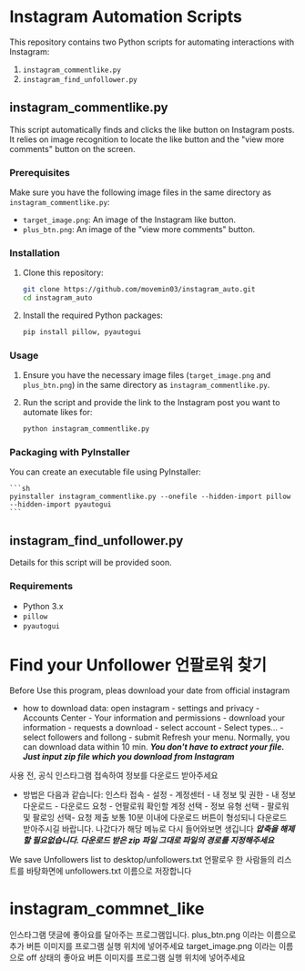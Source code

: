 # Instagram Automation Scripts

This repository contains two Python scripts for automating interactions with Instagram:

1. `instagram_commentlike.py`
2. `instagram_find_unfollower.py`

## instagram_commentlike.py

This script automatically finds and clicks the like button on Instagram posts. It relies on image recognition to locate the like button and the "view more comments" button on the screen.

### Prerequisites

Make sure you have the following image files in the same directory as `instagram_commentlike.py`:

- `target_image.png`: An image of the Instagram like button.
- `plus_btn.png`: An image of the "view more comments" button.

### Installation

1. Clone this repository:

    ```sh
    git clone https://github.com/movemin03/instagram_auto.git
    cd instagram_auto
    ```

2. Install the required Python packages:

    ```sh
    pip install pillow, pyautogui
    ```

### Usage

1. Ensure you have the necessary image files (`target_image.png` and `plus_btn.png`) in the same directory as `instagram_commentlike.py`.

2. Run the script and provide the link to the Instagram post you want to automate likes for:

    ```sh
    python instagram_commentlike.py
    ```

### Packaging with PyInstaller

You can create an executable file using PyInstaller:

    ```sh
    pyinstaller instagram_commentlike.py --onefile --hidden-import pillow --hidden-import pyautogui
    ```

## instagram_find_unfollower.py

Details for this script will be provided soon.

### Requirements

- Python 3.x
- `pillow`
- `pyautogui`

# Find your Unfollower 언팔로워 찾기

Before Use this program, pleas download your date from official instagram

- how to download data:
open instagram - settings and privacy - Accounts Center - Your information and permissions - download your information - 
requests a download - select account - Select types... - select followers and follong - submit
Refresh your menu. Normally, you can download data within 10 min.
***You don't have to extract your file. Just input zip file which you download from Instagram***

사용 전, 공식 인스타그램 접속하여 정보를 다운로드 받아주세요

- 방법은 다음과 같습니다:
인스타 접속 - 설정 - 계정센터 - 내 정보 및 권한 - 내 정보 다운로드 - 다운로드 요청 - 
언팔로워 확인할 계정 선택 - 정보 유형 선택 - 팔로워 및 팔로잉 선택- 요청 제출
보통 10분 이내에 다운로드 버튼이 형성되니 다운로드 받아주시길 바랍니다. 나갔다가 해당 메뉴로 다시 들어와보면 생깁니다
***압축을 해제할 필요없습니다. 다운로드 받은 zip 파일 그대로 파일의 경로를 지정해주세요***

We save Unfollowers list to desktop/unfollowers.txt
언팔로우 한 사람들의 리스트를 바탕화면에 unfollowers.txt 이름으로 저장합니다

# instagram_commnet_like
인스타그램 댓글에 좋아요를 달아주는 프로그램입니다.
plus_btn.png 이라는 이름으로 추가 버튼 이미지를 프로그램 실행 위치에 넣어주세요
target_image.png 이라는 이름으로 off 상태의 좋아요 버튼 이미지를 프로그램 실행 위치에 넣어주세요
